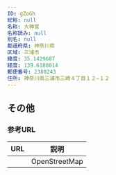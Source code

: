 ```yaml
---
ID: gZoGh
総称: null
名称: 大神宮
名称読み: null
別名: null
都道府県: 神奈川県
区域: 三浦市
緯度: 35.1429687
経度: 139.6188014
郵便番号: 2380243
住所: 神奈川県三浦市三崎４丁目１２−１２
---
```


## その他

### 参考URL

| URL | 説明          |
| --- | ------------- |
|     | OpenStreetMap |
